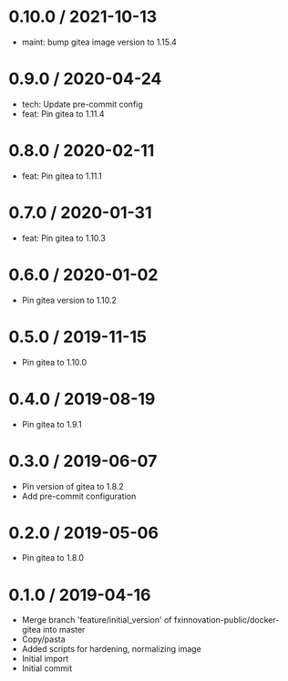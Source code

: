 
0.10.0 / 2021-10-13
===================

  * maint: bump gitea image version to 1.15.4

0.9.0 / 2020-04-24
==================

  * tech: Update pre-commit config
  * feat: Pin gitea to 1.11.4

0.8.0 / 2020-02-11
==================

  * feat: Pin gitea to 1.11.1

0.7.0 / 2020-01-31
==================

  * feat: Pin gitea to 1.10.3

0.6.0 / 2020-01-02
==================

  * Pin gitea version to 1.10.2

0.5.0 / 2019-11-15
==================

  * Pin gitea to 1.10.0

0.4.0 / 2019-08-19
==================

  * Pin gitea to 1.9.1

0.3.0 / 2019-06-07
==================

  * Pin version of gitea to 1.8.2
  * Add pre-commit configuration

0.2.0 / 2019-05-06
==================

  * Pin gitea to 1.8.0

0.1.0 / 2019-04-16
==================

  * Merge branch 'feature/initial_version' of fxinnovation-public/docker-gitea into master
  * Copy/pasta
  * Added scripts for hardening, normalizing image
  * Initial import
  * Initial commit
